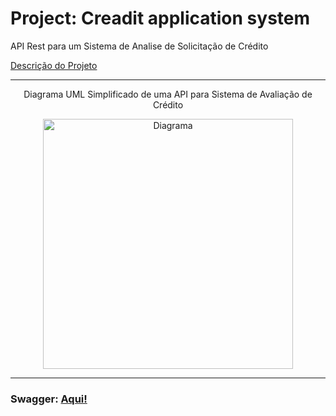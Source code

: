 <h1>Project: Creadit application system</h1>

<p>API Rest para um Sistema de Analise de Solicitação de Crédito</p>

<a href = "https://gist.github.com/cami-la/560b455b901778391abd2c9edea81286">Descrição do Projeto</a>

---

<div align="center">
<p>Diagrama UML Simplificado de uma API para Sistema de Avaliação de Crédito</p>
<picture><img
           height="400px"
           src="https://camo.githubusercontent.com/33acbb87760a5320ad4ad00fa6a49db79fc8c9142114d93c147e270b23236d48/68747470733a2f2f692e696d6775722e636f6d2f377068796131362e706e67"
           alt="Diagrama"
           />
</picture>
</div>

---

<h3>Swagger: <a href="http://localhost:8080/swagger-ui/index.html">Aqui!</a></h3>
